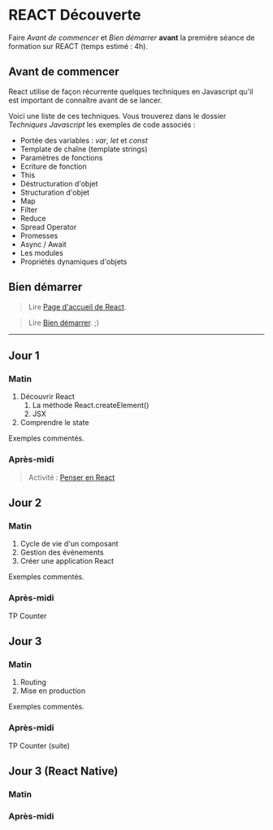 # REACT Découverte

Faire *Avant de commencer* et *Bien démarrer* __avant__ la première séance de formation sur REACT (temps estimé : 4h).

## Avant de commencer

React utilise de façon récurrente quelques techniques en Javascript qu'il est important de connaître avant de se lancer.

Voici une liste de ces techniques. Vous trouverez dans le dossier *Techniques Javascript* les exemples de code associés :

- Portée des variables : *var*, *let* et *const*
- Template de chaîne (template strings)
- Paramètres de fonctions
- Ecriture de fonction
- This
- Déstructuration d'objet
- Structuration d'objet
- Map
- Filter
- Reduce
- Spread Operator
- Promesses
- Async / Await
- Les modules
- Propriétés dynamiques d'objets

## Bien démarrer

> Lire [Page d'accueil de React](https://fr.reactjs.org/).

> Lire [Bien démarrer](https://fr.reactjs.org/docs/getting-started.html). ;)

---

## Jour 1

### Matin

1. Découvrir React
   1. La méthode React.createElement()
   2. JSX
2. Comprendre le state

Exemples commentés.

### Après-midi

> Activité : [Penser en React](https://fr.reactjs.org/docs/thinking-in-react.html)

## Jour 2

### Matin

1. Cycle de vie d'un composant
2. Gestion des évènements
3. Créer une application React

Exemples commentés.

### Après-midi

TP Counter

## Jour 3

### Matin

1. Routing
2. Mise en production

Exemples commentés.

### Après-midi

TP Counter (suite)

## Jour 3 (React Native)

### Matin

### Après-midi
